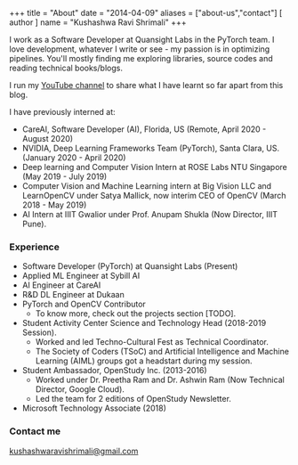 +++
title = "About"
date = "2014-04-09"
aliases = ["about-us","contact"]
[ author ]
  name = "Kushashwa Ravi Shrimali"
+++

I work as a Software Developer at Quansight Labs in the PyTorch team. I love development, whatever I write or see - my passion is in optimizing pipelines. You'll mostly finding me exploring libraries, source codes and reading technical books/blogs.

I run my [YouTube channel](https://youtube.com/c/kushashwaraviShrimali) to share what I have learnt so far apart from this blog.

I have previously interned at:

* CareAI, Software Developer (AI), Florida, US (Remote, April 2020 - August 2020)
* NVIDIA, Deep Learning Frameworks Team (PyTorch), Santa Clara, US. (January 2020 - April 2020)
* Deep learning and Computer Vision Intern at ROSE Labs NTU Singapore (May 2019 - July 2019) 
* Computer Vision and Machine Learning intern at Big Vision LLC and LearnOpenCV under Satya Mallick, now interim CEO of OpenCV (March 2018 - May 2019)
* AI Intern at IIIT Gwalior under Prof. Anupam Shukla (Now Director, IIIT Pune). 

### Experience

* Software Developer (PyTorch) at Quansight Labs (Present)
* Applied ML Engineer at Sybill AI
* AI Engineer at CareAI
* R&D DL Engineer at Dukaan
* PyTorch and OpenCV Contributor
    * To know more, check out the projects section [TODO].
* Student Activity Center Science and Technology Head (2018-2019 Session). 
    * Worked and led Techno-Cultural Fest as Technical Coordinator.
    * The Society of Coders (TSoC) and Artificial Intelligence and Machine Learning (AIML) groups got a headstart during my session.
* Student Ambassador, OpenStudy Inc. (2013-2016)
    * Worked under Dr. Preetha Ram and Dr. Ashwin Ram (Now Technical Director, Google Cloud).
    * Led the team for 2 editions of OpenStudy Newsletter.
* Microsoft Technology Associate (2018)

### Contact me

[kushashwaravishrimali@gmail.com](mailto:kushashwaravishrimali@gmail.com)

